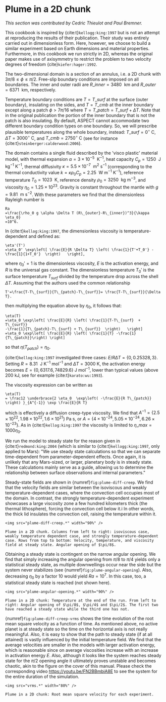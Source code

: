 # Plume in a 2D chunk

*This section was contributed by Cedric Thieulot and Paul Bremner.*

This cookbook is inspired by {cite:t}`kellogg:king:1997` but
is not an attempt at reproducing the results of their publication. Their study
was entirely carried out in dimensionless form. Here, however, we choose to
build a similar experiment based on Earth dimensions and material properties.
Furthermore, in this cookbook we run strictly in 2D, whereas the original
paper makes use of axisymmetry to restrict the problem to two velocity degrees
of freedom {cite}`kiefer:hager:1992`.

The two-dimensional domain is a section of an annulus, i.e. a 2D chunk with
$3\pi/8 \leq \phi \leq \pi/2$. Free-slip boundary conditions are imposed on
all boundaries. The inner and outer radii are
$R\_{inner}=3480~\text{ km}$ and
$R\_{outer}=6371~\text{ km}$, respectively.

Temperature boundary conditions are $T=T\_{surf}$ at the surface
(outer boundary), insulating on the sides, and $T=T\_{cmb}$ at the
inner boundary except along a patch $\phi > 7\pi/16$ where
$T=T\_{patch}=T\_{surf}+\Delta T$. Note that in the
original publication the portion of the inner boundary that is not the patch
is also insulating. By default, ASPECT cannot accommodate two different boundary
condition types on one boundary. So, we will prescribe plausible temperatures
along the whole boundary, instead: $T\_{surf}=0^\circ\text{ C}$,
$\Delta T=3000^\circ\text{ C}$, and $T\_{cmb}=2750^\circ\text{ C}$
(see for instance {cite:t}`steinberger:calderwood:2006`).

The domain contains a single fluid described by the 'visco
plastic' material model, with thermal expansion
$\alpha=3\times 10^{-5}~\text{ K}^{-1}$, heat capacity
$C_p=1250~\text{ J kg}^{-1}\text{ K}^{-1}$, thermal diffusivity
$\kappa=5.5\times 10^{-7}~\text{ m}^2\text{ s}^{-1}$ (corresponding to the
thermal conductivity value
$k=\kappa \rho_0 C_p=2.25~\text{ W}\text{ m}^{-1} \text{ K}^{-1}$), reference
temperature $T_0=1023~\text{ K}$, reference density
$\rho_0=3250~\text{ kg m}^{-3}$, and viscosity
$\eta_0=1.25\times 10^{23}$. Gravity is constant throughout the mantle with
$g=9.81~\text{ m s}^{-2}$. With these parameters we find that the
dimensionless Rayleigh number is
```{math}
Ra
=\frac{\rho_0 g \alpha \Delta T (R\_{outer}-R\_{inner})^3}{\kappa \eta_0}
=10^6.
```
In {cite:t}`kellog:king:1997`, the dimensionless viscosity is
temperature-dependent and defined as:
```{math}
\eta'(T')
=\eta_0' \exp\left[ \frac{E}{R \Delta T} \left( \frac{1}{T'+T_0'} -\frac{1}{1+T_0'}  \right)   \right],
```
where $\eta_0'=1$ is the dimensionless viscosity, $E$ is the activation
energy, and $R$ is the universal gas constant. The dimensionless temperature
$T_0'$ is the surface temperature $T_{surf}$ divided by the temperature drop
across the shell $\Delta T$. Assuming that the authors used the common
relationship
```{math}
T'=\frac{T-T\_{surf}}{T\_{patch}-T\_{surf}}= \frac{T-T\_{surf}}{\Delta T}.
```
then multiplying the equation above by $\eta_0$, it follows that:
```{math}
\eta(T)
=\eta_0 \exp\left[ \frac{E}{R} \left( \frac{1}{T-T\_{surf}  + T\_{surf}}
-\frac{1}{T\_{patch}-T\_{surf} + T\_{surf}}  \right)   \right]
=\eta_0 \exp\left[ \frac{E}{R} \left( \frac{1}{T} -\frac{1}{T\_{patch}}\right) \right]
```
so that $\eta(T_{patch})=\eta_0$.

{cite:t}`kellog:king:1997` investigated three cases:
$E/R \Delta T = \{0,0.25328,3\}$. Setting
$R=8.31~\text{ J K}^{-1}\text{ mol}^{-1}$ and $\Delta T=3000\text{ K}$, the
activation energy becomes $E=\{ 0, 6317.6 , 74829.6 \}\text{ J mol}^{-1}$,
lower than typical values (above 200&nbsp;kJ, see for example {cite:t}`karato:wu:1993`).

The viscosity expression can be written as
```{math}
\eta(T)
= \frac12 \underbrace{2 \eta_0  \exp\left( -\frac{E}{R T\_{patch}} \right) }_{A^{-1}} \exp \frac{E}{R T}
```
which is effectively a diffusion creep-type viscosity. We find that
$A^{-1} = \{ 2.5\times 10^{22}, 1.98\times 10^{22} , 1.6\times 10^{21} \}\text{ Pa s}$,
or $A = \{ 4\times 10^{-24}, 5.05\times 10^{-24},  6.26\times 10^{-23}\}$. As
in {cite:t}`kellog:king:1997` the viscosity is limited to
$\eta\_{max}=1000\eta_0$.

We run the model to steady state for the reason given in
{cite:t}`redmond:king:2004` (which is similar to {cite:t}`kellogg:king:1997`,
only applied to Mars): "We use steady state calculations so that
we can separate time-dependent from parameter-dependent effects. Once again,
it is unlikely that any Mars-sized, or larger, planetary body is in steady
state. These calculations mainly serve as a guide, allowing us to determine
the relationship between surface observations and internal parameters."

Steady-state fields are shown in {numref}`fig:plume-diff-creep`. We find that the velocity
fields are similar between the isoviscous and weakly temperature-dependent
cases, where the convection cell occupies most of the domain. In contrast, the
strongly temperature-dependent experiment showcases a large viscosity zone a
few hundred kilometers thick (the thermal lithosphere), forcing the convection
cell below it.i In other words, the thick lid insulates the convection cell,
raising the temperature within it.

```{figure-md} fig:plume-diff-creep
<img src="plume-diff-creep.*" width="90%" />

Plume in a 2D chunk. Columns from left to right: isoviscous case, weakly temperature dependent case, and strongly temperature-dependent case. Rows from top to bottom: Velocity, temperature, and viscosity field at steady state. Angular opening of $\pi/8$.
```

Obtaining a steady state is contingent on the narrow angular opening. We find
that simply increasing the angular opening from $\pi/8$ to $\pi/4$ yields only
a statistical steady state, as multiple downwellings occur near the side but
the system never stabilizes (see {numref}`fig:plume-angular-opening`). Also, decreasing $\eta_0$
by a factor 10 would yield $Ra=10^7$. In this case, too, a statistical steady
state is reached (not shown here).


```{figure-md} fig:plume-angular-opening
<img src="plume-angular-opening.*" width="90%" />

Plume in a 2D chunk: Temperature at the end of the run. From left to right: Angular opening of $\pi/8$, $\pi/4$ and $\pi/2$. The first two have reached a steady state while the third one has not.
```

{numref}`fig:plume-diff-creep-vrms` shows the time evolution of the root mean square velocity as
a function of time. As mentioned above, no active planet is at steady state so
the time on the horizontal axis is not really meaningful. Also, it is easy to
show that the path to steady state (if at all attained) is vastly influenced
by the initial temperature field. We find that the average velocities are
smaller in the models with larger activation energy, which is reasonable since
on average viscosities increase with an increase in activation energy $E$.
Also, although it looks like the system reaches steady state for the $\pi/2$
opening angle it ultimately proves unstable and becomes chaotic, akin to the
figure on the cover of this manual. Please check the corresponding video
<https://youtu.be/FN2BBmbiA8E> to see the system for the entire duration of
the simulation.

```{figure-md} fig:plume-diff-creep-vrms
<img src="vrms.*" width="80%" />

Plume in a 2D chunk: Root mean square velocity for each experiment.
```
